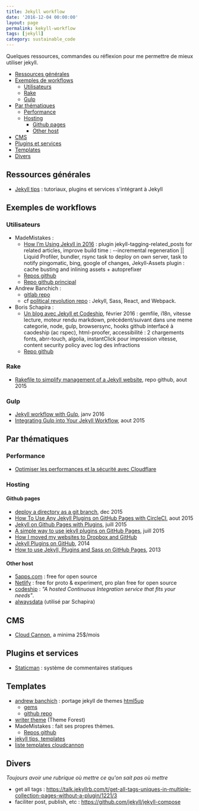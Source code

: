 ```yaml
---
title: Jekyll workflow
date: '2016-12-04 00:00:00'
layout: page
permalink: kekyll-workflow
tags: [jekyll]
category: sustainable_code
---
```


Quelques ressources, commandes ou réflexion pour me permettre de mieux utiliser jekyll.

<!--more-->

<!-- TOC depthFrom:2 depthTo:6 withLinks:1 updateOnSave:1 orderedList:0 -->

- [Ressources générales](#ressources-gnrales)
- [Exemples de workflows](#exemples-de-workflows)
	- [Utilisateurs](#utilisateurs)
	- [Rake](#rake)
	- [Gulp](#gulp)
- [Par thématiques](#par-thmatiques)
	- [Performance](#performance)
	- [Hosting](#hosting)
		- [Github pages](#github-pages)
		- [Other host](#other-host)
- [CMS](#cms)
- [Plugins et services](#plugins-et-services)
- [Templates](#templates)
- [Divers](#divers)

<!-- /TOC -->

## Ressources générales

- [Jekyll tips](http://jekyll.tips/) : tutoriaux, plugins et services s'intégrant à Jekyll

## Exemples de workflows

### Utilisateurs

- MadeMistakes :
	- [How I’m Using Jekyll in 2016](https://mademistakes.com/articles/using-jekyll-2016/) : plugin jekyll-tagging-related_posts for related articles, improve build time : --incremental regeneration || Liquid Profiler, bundler, rsync task to deploy on own server, task to notify pingomatic, bing, google of changes, Jekyll-Assets plugin : cache busting and inlining assets + autoprefixer
	- [Repos github](https://github.com/mmistakes?tab=repositories)
	- [Repo github principal](https://github.com/mmistakes/made-mistakes-jekyll)
- Andrew Banchich :
	- [gitlab repo](https://gitlab.com/users/andrewbanchich/projects)
	- cf [political revolution repo](https://gitlab.com/political-revolution/political-revolution.gitlab.io/tree/master) : Jekyll, Sass, React, and Webpack.
- Boris Schapira :
	- [Un blog avec Jekyll et Codeship](https://borisschapira.com/2016/02/jekyll-codeship/), février 2016 : gemfile, i18n, vitesse lecture, moteur rendu markdown, précédent/suivant dans une meme categorie, node, gulp, browsersync, hooks github interfacé à caodeship (ac rspec), html-proofer, accessibilité : 2 chargements fonts, abrr-touch, algolia, instantClick pour impression vitesse, content security policy avec log des infractions
	- [Repo github](https://github.com/borisschapira/borisschapira.com)

### Rake

- [Rakefile to simplify management of a Jekyll website](https://github.com/avillafiorita/jekyll-rakefile), repo github, aout 2015

### Gulp

- [Jekyll workflow with Gulp](https://codegaze.github.io/2016/01/09/a-jekyll-workflow-with-gulp/), janv 2016
- [Integrating Gulp into Your Jekyll Workflow](https://robwise.github.io/blog/jekyll-and-gulp), aout 2015

## Par thématiques

### Performance

- [Optimiser les performances et la sécurité avec Cloudflare](https://medium.com/@JeremyRaffin/site-web-statique-optimis%C3%A9-avec-github-pages-partie-3-optimiser-les-performances-et-la-s%C3%A9curit-2be5413b7b17#.i1p2gx6nw)

### Hosting

#### Github pages

- [deploy a directory as a git branch](https://github.com/X1011/git-directory-deploy), dec 2015
- [How To Use Any Jekyll Plugins on GitHub Pages with CircleCI](http://tongueroo.com/articles/how-to-use-any-jekyll-plugins-on-github-pages-with-circleci/), aout 2015
- [Jekyll on Github Pages with Plugins](http://sarahcassady.com/2015/07/17/jekyll-on-github-pages/), juill 2015
- [A simple way to use jekyll plugins on GitHub Pages](https://shitao.github.io/use-jekyll-plugin-on-gitpage/), juill 2015
- [How I moved my websites to Dropbox and GitHub](http://alexcican.com/post/guide-hosting-website-dropbox-github/)
- [Jekyll Plugins on GitHub](https://www.sitepoint.com/jekyll-plugins-github/), 2014
- [How to use Jekyll, Plugins and Sass on GitHub Pages](https://gist.github.com/WouterJ/4945964), 2013

#### Other host

- [5apps.com](https://5apps.com/deploy/home) : free for open source
- [Netlify](https://www.netlify.com/) : free for proto & experiment, pro plan free for open source
- [codeship](https://codeship.com) : *"A hosted Continuous Integration service that fits your needs"*.
- [alwaysdata](https://www.alwaysdata.com/fr/) (utilisé par Schapira)

## CMS

- [Cloud Cannon](http://cloudcannon.com/), a minima 25$/mois

## Plugins et services

- [Staticman](https://staticman.net/) : système de commentaires statiques


## Templates

- [andrew banchich](https://github.com/andrewbanchich?tab=repositories) : portage jekyll de themes [html5up](https://html5up.net/)
	- [gems](https://rubygems.org/profiles/andrewbanchich)
	- [github repo](https://github.com/andrewbanchich?tab=repositories)
- [writer theme](http://preview.themeforest.net/item/writer-a-minimal-blog-for-jekyll/full_screen_preview/10562560) (Theme Forest)
- MadeMistakes : fait ses propres thèmes.
	- [Repos github](https://github.com/mmistakes?tab=repositories)
- [jekyll tips, templates](http://jekyll.tips/templates/)
- [liste templates cloudcannon](http://cloudcannon.com/announcements/2016/12/05/free-jekyll-templates/)

## Divers

*Toujours avoir une rubrique où mettre ce qu'on sait pas où mettre*

- get all tags : https://talk.jekyllrb.com/t/get-all-tags-uniques-in-multiple-collection-pages-without-a-plugin/1221/3
- faciliter post, publish, etc : https://github.com/jekyll/jekyll-compose
